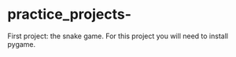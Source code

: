 # practice_projects-
First project: the snake game. For this project you will need to install pygame.
